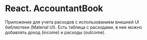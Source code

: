 # React. AccountantBook
Приложение для учета расходов с использованием внешней UI библиотеки (Material UI). Есть таблица с расходами, в нее можно добавлять доход (income) и расходы (outcome).

